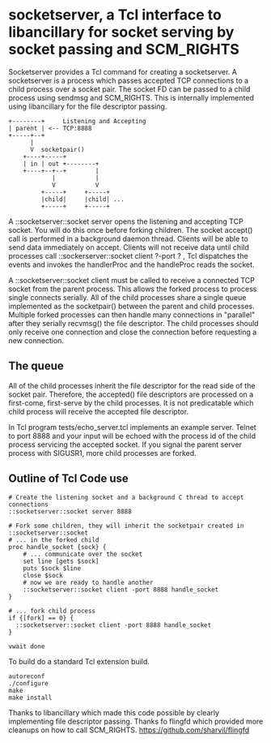 socketserver, a Tcl interface to libancillary for socket serving by socket passing and SCM_RIGHTS
===

Socketserver provides a Tcl command for creating a socketserver.  A socketserver is a process
which passes accepted TCP connections to a child process over a socket pair.  The socket FD can be passed to
a child process using sendmsg and SCM_RIGHTS.  This is internally implemented using libancillary for the 
file descriptor passing.

```
+--------+     Listening and Accepting
| parent | <-- TCP:8888
+-----+--+
      |
      V  socketpair()
    +----+-----+
    | in | out +--------+
    +----+--+--+        |
            |           |
            V           V
         +-----+     +-----+
         |child|     |child| ...
         +-----+     +-----+

```

A ::socketserver::socket server <port number> opens the listening and accepting TCP socket.  You will do this once before forking children.  The socket accept() call is performed in a background daemon thread. 
Clients will be able to send data immediately on accept. Clients will not receive data until child processes
call ::sockerserver::socket client ?-port <port number>? <handleProc>, Tcl dispatches the events and invokes the handlerProc and the handleProc reads the socket.

A ::socketserver::socket client <handlerProc> must be called to receive a connected TCP socket from the parent process.
This allows the forked process to process single connects serially.
All of the child processes share a single queue implemented as the socketpair() between the parent and child processes.
Multiple forked processes can then handle many connections in "parallel" after they serially recvmsg() the file descriptor.
The child processes should only receive one connection and close the connection before requesting a new connection.

The queue
---------
All of the child processes inherit the file descriptor for the read side of the socket pair.
Therefore, the accepted() file descriptors are processed on a first-come, first-serve by the child processes.
It is not predicatable which child process will receive the accepted file descriptor.

In Tcl program tests/echo_server.tcl implements an example server.  Telnet to port 8888 and your input will be echoed with the
process id of the child process servicing the accepted socket.
If you signal the parent server process with SIGUSR1, more child processes are forked.

Outline of Tcl Code use
----
```
# Create the listening socket and a background C thread to accept connections
::socketserver::socket server 8888

# Fork some children, they will inherit the socketpair created in ::socketserver::socket
# ... in the forked child
proc handle_socket {sock} {
    # ... communicate over the socket
    set line [gets $sock]
    puts $sock $line
    close $sock
    # now we are ready to handle another
    ::socketserver::socket client -port 8888 handle_socket
}

# ... fork child process
if {[fork] == 0} {
  ::socketserver::socket client -port 8888 handle_socket
}

vwait done
```

To build do a standard Tcl extension build.
```
autoreconf
./configure
make
make install
```

Thanks to libancillary which made this code possible by clearly implementing file descriptor passing.
Thanks fo flingfd which provided more cleanups on how to call SCM_RIGHTS.
https://github.com/sharvil/flingfd
